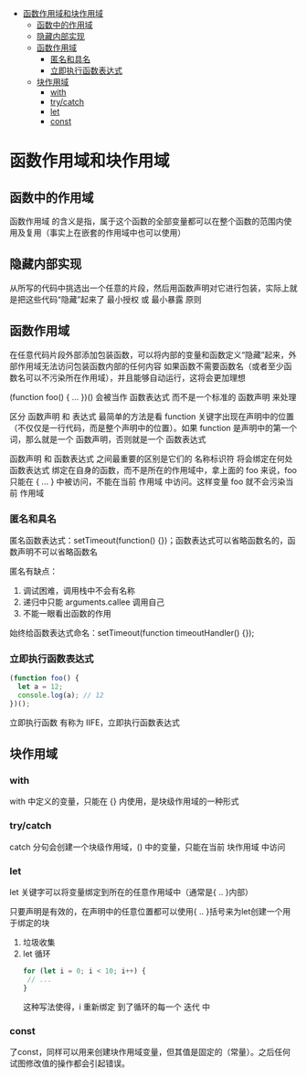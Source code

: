 - [函数作用域和块作用域](#函数作用域和块作用域)
  - [函数中的作用域](#函数中的作用域)
  - [隐藏内部实现](#隐藏内部实现)
  - [函数作用域](#函数作用域)
    - [匿名和具名](#匿名和具名)
    - [立即执行函数表达式](#立即执行函数表达式)
  - [块作用域](#块作用域)
    - [with](#with)
    - [try/catch](#trycatch)
    - [let](#let)
    - [const](#const)

# 函数作用域和块作用域

## 函数中的作用域
函数作用域 的含义是指，属于这个函数的全部变量都可以在整个函数的范围内使用及复用（事实上在嵌套的作用域中也可以使用）

## 隐藏内部实现
从所写的代码中挑选出一个任意的片段，然后用函数声明对它进行包装，实际上就是把这些代码“隐藏”起来了
最小授权 或 最小暴露 原则

## 函数作用域
在任意代码片段外部添加包装函数，可以将内部的变量和函数定义“隐藏”起来，外部作用域无法访问包装函数内部的任何内容
如果函数不需要函数名（或者至少函数名可以不污染所在作用域），并且能够自动运行，这将会更加理想

(function foo() { ... })()
会被当作 函数表达式 而不是一个标准的 函数声明 来处理

区分 函数声明 和 表达式 最简单的方法是看 function 关键字出现在声明中的位置（不仅仅是一行代码，而是整个声明中的位置）。如果 function 是声明中的第一个词，那么就是一个 函数声明，否则就是一个 函数表达式

函数声明 和 函数表达式 之间最重要的区别是它们的 名称标识符 将会绑定在何处
函数表达式 绑定在自身的函数，而不是所在的作用域中，拿上面的 foo 来说，foo 只能在 { ... } 中被访问，不能在当前 作用域 中访问。这样变量 foo 就不会污染当前 作用域

### 匿名和具名
匿名函数表达式：setTimeout(function() {})；函数表达式可以省略函数名的，函数声明不可以省略函数名

匿名有缺点：
1. 调试困难，调用栈中不会有名称
2. 递归中只能 arguments.callee 调用自己
3. 不能一眼看出函数的作用

始终给函数表达式命名：setTimeout(function timeoutHandler() {});

### 立即执行函数表达式
```js
(function foo() {
  let a = 12;
  console.log(a); // 12
})();
```
立即执行函数 有称为 IIFE，立即执行函数表达式

## 块作用域
### with
with 中定义的变量，只能在 {} 内使用，是块级作用域的一种形式

### try/catch
catch 分句会创建一个块级作用域，() 中的变量，只能在当前 块作用域 中访问

### let
let 关键字可以将变量绑定到所在的任意作用域中（通常是{ .. }内部）

只要声明是有效的，在声明中的任意位置都可以使用{ .. }括号来为let创建一个用于绑定的块

1. 垃圾收集
2. let 循环
   ```js
   for (let i = 0; i < 10; i++) {
    // ...
   }
   ```
   这种写法使得，i 重新绑定 到了循环的每一个 迭代 中

### const
了const，同样可以用来创建块作用域变量，但其值是固定的（常量）。之后任何试图修改值的操作都会引起错误。

